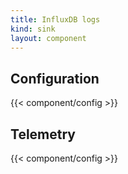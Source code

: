 ```yaml
---
title: InfluxDB logs
kind: sink
layout: component
---
```


## Configuration

{{< component/config >}}

## Telemetry

{{< component/config >}}
